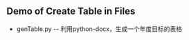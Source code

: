 Demo of Create Table in Files
-----------------------------

- genTable.py -- 利用python-docx，生成一个年度目标的表格 
